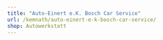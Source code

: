 ```yaml
---
title: "Auto-Einert e.K. Bosch Car Service"
url: /kemnath/auto-einert-e-k-bosch-car-service/
shop: Autowerkstatt
---
```

